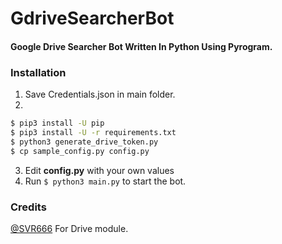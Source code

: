 # GdriveSearcherBot
#### Google Drive Searcher Bot Written In Python Using Pyrogram. 

### Installation

1. Save Credentials.json in main folder.
2.
```sh
$ pip3 install -U pip
$ pip3 install -U -r requirements.txt
$ python3 generate_drive_token.py
$ cp sample_config.py config.py
```
3. Edit **config.py** with your own values
4. Run  ```$ python3 main.py```  to start the bot.

### Credits
[@SVR666](https://github.com/SVR666) For Drive module.
